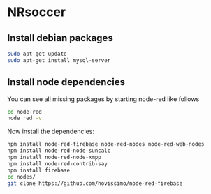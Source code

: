 # NRsoccer


## Install debian packages

```bash
sudo apt-get update
sudo apt-get install mysql-server

```


## Install node dependencies

You can see all missing packages by starting node-red like follows
```bash
cd node-red
node red -v
```

Now install the dependencies:
```bash
npm install node-red-firebase node-red-nodes node-red-web-nodes
npm install node-red-node-suncalc
npm install node-red-node-xmpp
npm install node-red-contrib-say
npm install firebase
cd nodes/
git clone https://github.com/hovissimo/node-red-firebase
```
